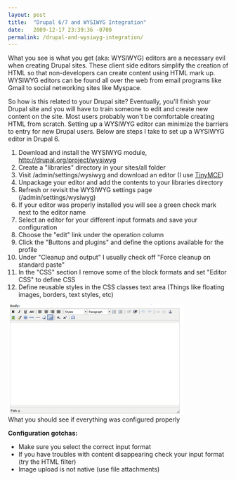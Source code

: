 ```yaml
---
layout: post
title:  "Drupal 6/7 and WYSIWYG Integration"
date:   2009-12-17 23:39:36 -0700
permalink: /drupal-and-wysiwyg-integration/
---
```

<p>What you see is what you get (aka: WYSIWYG) editors are a necessary evil when creating Drupal sites. These client side editors simplify the creation of HTML so that non-developers can create content using HTML mark up. WYSIWYG editors can be found all over the web from email programs like Gmail to social networking sites like Myspace.</p> 

<p>So how is this related to your Drupal site? Eventually, you'll finish your Drupal site and you will have to train someone to edit and create new content on the site. Most users probably won't be comfortable creating HTML from scratch. Setting up a WYSIWYG editor can minimize the barriers to entry for new Drupal users. Below are steps I take to set up a WYSIWYG editor in Drupal 6.</p>
<ol>
	<li>Download and install the WYSIWYG module, <a href="http://drupal.org/project/wysiwyg">http://drupal.org/project/wysiwyg</a></li>
  <li>Create a &quot;libraries&quot; directory in your sites/all folder</li>
  <li>Visit /admin/settings/wysiwyg and download an editor (I use <a href="http://tinymce.moxiecode.com/download.php">TinyMCE</a>)</li>
  <li>Unpackage your editor and add the contents to your libraries directory</li>
  <li>Refresh or revisit the WYSIWYG settings page (/admin/settings/wysiwyg)</li>
  <li>If your editor was properly installed you will see a green check mark next to the editor name</li>
  <li>Select an editor for your different input formats and save your configuration</li>
  <li>Choose the &quot;edit&quot; link under the operation column</li>
  <li>Click the &quot;Buttons and plugins&quot; and define the options available for the profile</li>
  <li>Under &quot;Cleanup and output&quot; I usually check off &quot;Force cleanup on standard paste&quot;</li>
  <li>In the &quot;CSS&quot; section I remove some of the block formats and set &quot;Editor CSS&quot; to define CSS</li>
  <li>Define reusable styles in the CSS classes text area (Things like floating images, borders, text styles, etc)</li>
</ol>
<div id="caption">
<img src="/img/tinymce.gif" alt="TinyMCE" title="TinyMCE"><br />
What you should see if everything was configured properly
</div>
<p><strong>Configuration gotchas:</strong></p>
<ul>
	<li>Make sure you select the correct input format</li>
  <li>If you have troubles with content disappearing check your input format (try the HTML filter)</li>
  <li>Image upload is not native (use file attachments)</li>
</ul>
